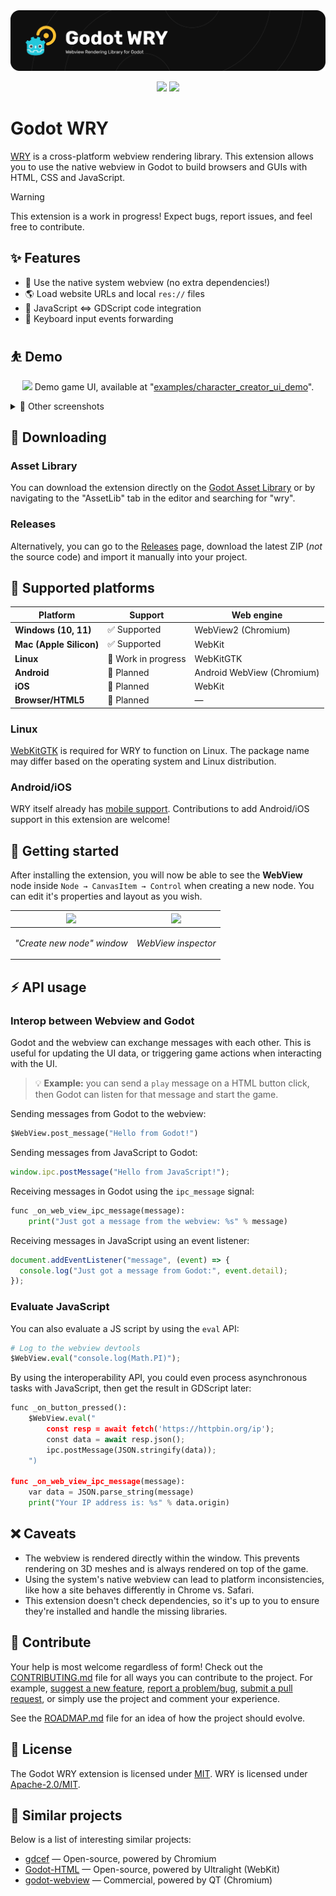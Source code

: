 <a href="https://godotengine.org/asset-library/asset/3426">
  <img src="assets/splash.png" />
</a>

<p align="center">
  <img src="https://img.shields.io/static/v1?label=Godot&message=4.1%2B&color=478CBF&logo=godotengine">
  <img src="https://github.com/doceazedo/godot_wry/actions/workflows/build.yml/badge.svg">
</p>

# Godot WRY

[WRY](https://github.com/tauri-apps/wry) is a cross-platform webview rendering library. This extension allows you to use the native webview in Godot to build browsers and GUIs with HTML, CSS and JavaScript.

> [!WARNING]  
> This extension is a work in progress! Expect bugs, report issues, and feel free to contribute.

## ✨ Features

- 🍃 Use the native system webview (no extra dependencies!)
- 🌎 Load website URLs and local `res://` files
- 🧩 JavaScript ⇔ GDScript code integration
- 🚥 Keyboard input events forwarding

## ⛹️ Demo

<p align="center">
  <img src="assets/demo-cas.gif">
  Demo game UI, available at "<a href="godot/addons/godot_wry/examples/character_creator_ui_demo">examples/character_creator_ui_demo</a>".
</p>

<details>
  <summary>📸 Other screenshots</summary>
  
  ![](assets/screenshot-7.png)
  ![](assets/screenshot-6.png)
  ![](assets/screenshot-4.png)
  ![](assets/screenshot-5.png)
  
</details>

## 💾 Downloading

### Asset Library

You can download the extension directly on the [Godot Asset Library](https://godotengine.org/asset-library/asset/3426) or by navigating to the "AssetLib" tab in the editor and searching for "wry".

### Releases

Alternatively, you can go to the [Releases](https://github.com/doceazedo/godot_wry/releases) page, download the latest ZIP (_not_ the source code) and import it manually into your project.

## 🎯 Supported platforms

| Platform                | Support             | Web engine                 |
| ----------------------- | ------------------- | -------------------------- |
| **Windows (10, 11)**    | ✅ Supported        | WebView2 (Chromium)        |
| **Mac (Apple Silicon)** | ✅ Supported        | WebKit                     |
| **Linux**               | 🔄 Work in progress | WebKitGTK                  |
| **Android**             | 🚧 Planned          | Android WebView (Chromium) |
| **iOS**                 | 🚧 Planned          | WebKit                     |
| **Browser/HTML5**       | 🚧 Planned          | —                          |

### Linux

[WebKitGTK](https://webkitgtk.org) is required for WRY to function on Linux. The package name may differ based on the operating system and Linux distribution.

### Android/iOS

WRY itself already has [mobile support](https://github.com/tauri-apps/wry/blob/dev/MOBILE.md). Contributions to add Android/iOS support in this extension are welcome!

## 🚀 Getting started

After installing the extension, you will now be able to see the **WebView** node inside `Node → CanvasItem → Control` when creating a new node. You can edit it's properties and layout as you wish.

| ![](assets/create-new-node.png)                       | ![](assets/inspector.png)                      |
| ----------------------------------------------------- | ---------------------------------------------- |
| <p align="center"><i>"Create new node" window</i></p> | <p align="center"><i>WebView inspector</i></p> |

## ⚡ API usage

### Interop between Webview and Godot

Godot and the webview can exchange messages with each other. This is useful for updating the UI data, or triggering game actions when interacting with the UI.

> 💡 **Example:** you can send a `play` message on a HTML button click, then Godot can listen for that message and start the game.

Sending messages from Godot to the webview:

```py
$WebView.post_message("Hello from Godot!")
```

Sending messages from JavaScript to Godot:

```js
window.ipc.postMessage("Hello from JavaScript!");
```

Receiving messages in Godot using the `ipc_message` signal:

```py
func _on_web_view_ipc_message(message):
	print("Just got a message from the webview: %s" % message)
```

Receiving messages in JavaScript using an event listener:

```js
document.addEventListener("message", (event) => {
  console.log("Just got a message from Godot:", event.detail);
});
```

### Evaluate JavaScript

You can also evaluate a JS script by using the `eval` API:

```py
# Log to the webview devtools
$WebView.eval("console.log(Math.PI)");
```

By using the interoperability API, you could even process asynchronous tasks with JavaScript, then get the result in GDScript later:

```py
func _on_button_pressed():
	$WebView.eval("
		const resp = await fetch('https://httpbin.org/ip');
		const data = await resp.json();
		ipc.postMessage(JSON.stringify(data));
	")

func _on_web_view_ipc_message(message):
	var data = JSON.parse_string(message)
	print("Your IP address is: %s" % data.origin)
```

## ❌ Caveats

- The webview is rendered directly within the window. This prevents rendering on 3D meshes and is always rendered on top of the game.
- Using the system's native webview can lead to platform inconsistencies, like how a site behaves differently in Chrome vs. Safari.
- This extension doesn't check dependencies, so it's up to you to ensure they're installed and handle the missing libraries.

## 🤝 Contribute

Your help is most welcome regardless of form! Check out the [CONTRIBUTING.md](CONTRIBUTING.md) file for all ways you can contribute to the project. For example, [suggest a new feature](https://github.com/doceazedo/godot_wry/issues/new?template=feature_request.md), [report a problem/bug](https://github.com/doceazedo/godot_wry/issues/new?template=bug_report.md), [submit a pull request](https://help.github.com/en/github/collaborating-with-issues-and-pull-requests/about-pull-requests), or simply use the project and comment your experience.

See the [ROADMAP.md](ROADMAP.md) file for an idea of how the project should evolve.

## 🎫 License

The Godot WRY extension is licensed under [MIT](/LICENSE). WRY is licensed under [Apache-2.0/MIT](https://github.com/tauri-apps/wry/blob/dev/LICENSE.spdx).

## 🧪 Similar projects

Below is a list of interesting similar projects:

- [gdcef](https://github.com/Lecrapouille/gdcef/tree/godot-4.x) — Open-source, powered by Chromium
- [Godot-HTML](https://github.com/Decapitated/Godot-HTML) — Open-source, powered by Ultralight (WebKit)
- [godot-webview](https://godotwebview.com/) — Commercial, powered by QT (Chromium)
